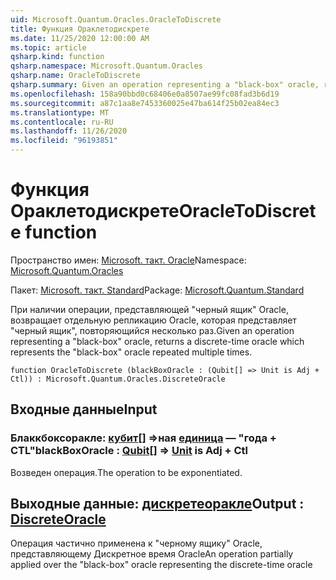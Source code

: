 ```yaml
---
uid: Microsoft.Quantum.Oracles.OracleToDiscrete
title: Функция Ораклетодискрете
ms.date: 11/25/2020 12:00:00 AM
ms.topic: article
qsharp.kind: function
qsharp.namespace: Microsoft.Quantum.Oracles
qsharp.name: OracleToDiscrete
qsharp.summary: Given an operation representing a "black-box" oracle, returns a discrete-time oracle which represents the "black-box" oracle repeated multiple times.
ms.openlocfilehash: 158a90bbd0c68406e0a8507ae99fc08fad3b6d19
ms.sourcegitcommit: a87c1aa8e7453360025e47ba614f25b02ea84ec3
ms.translationtype: MT
ms.contentlocale: ru-RU
ms.lasthandoff: 11/26/2020
ms.locfileid: "96193851"
---
```

# <a name="oracletodiscrete-function"></a><span data-ttu-id="19129-102">Функция Ораклетодискрете</span><span class="sxs-lookup"><span data-stu-id="19129-102">OracleToDiscrete function</span></span>

<span data-ttu-id="19129-103">Пространство имен: [Microsoft. такт. Oracle](xref:Microsoft.Quantum.Oracles)</span><span class="sxs-lookup"><span data-stu-id="19129-103">Namespace: [Microsoft.Quantum.Oracles](xref:Microsoft.Quantum.Oracles)</span></span>

<span data-ttu-id="19129-104">Пакет: [Microsoft. такт. Standard](https://nuget.org/packages/Microsoft.Quantum.Standard)</span><span class="sxs-lookup"><span data-stu-id="19129-104">Package: [Microsoft.Quantum.Standard](https://nuget.org/packages/Microsoft.Quantum.Standard)</span></span>


<span data-ttu-id="19129-105">При наличии операции, представляющей "черный ящик" Oracle, возвращает отдельную репликацию Oracle, которая представляет "черный ящик", повторяющийся несколько раз.</span><span class="sxs-lookup"><span data-stu-id="19129-105">Given an operation representing a "black-box" oracle, returns a discrete-time oracle which represents the "black-box" oracle repeated multiple times.</span></span>

```qsharp
function OracleToDiscrete (blackBoxOracle : (Qubit[] => Unit is Adj + Ctl)) : Microsoft.Quantum.Oracles.DiscreteOracle
```


## <a name="input"></a><span data-ttu-id="19129-106">Входные данные</span><span class="sxs-lookup"><span data-stu-id="19129-106">Input</span></span>

### <a name="blackboxoracle--qubit--unit--is-adj--ctl"></a><span data-ttu-id="19129-107">Блаккбоксоракле: [кубит](xref:microsoft.quantum.lang-ref.qubit)[] =>ная [единица](xref:microsoft.quantum.lang-ref.unit)  — "года + CTL"</span><span class="sxs-lookup"><span data-stu-id="19129-107">blackBoxOracle : [Qubit](xref:microsoft.quantum.lang-ref.qubit)[] => [Unit](xref:microsoft.quantum.lang-ref.unit)  is Adj + Ctl</span></span>

<span data-ttu-id="19129-108">Возведен операция.</span><span class="sxs-lookup"><span data-stu-id="19129-108">The operation to be exponentiated.</span></span>



## <a name="output--discreteoracle"></a><span data-ttu-id="19129-109">Выходные данные: [дискретеоракле](xref:Microsoft.Quantum.Oracles.DiscreteOracle)</span><span class="sxs-lookup"><span data-stu-id="19129-109">Output : [DiscreteOracle](xref:Microsoft.Quantum.Oracles.DiscreteOracle)</span></span>

<span data-ttu-id="19129-110">Операция частично применена к "черному ящику" Oracle, представляющему Дискретное время Oracle</span><span class="sxs-lookup"><span data-stu-id="19129-110">An operation partially applied over the "black-box" oracle representing the discrete-time oracle</span></span>